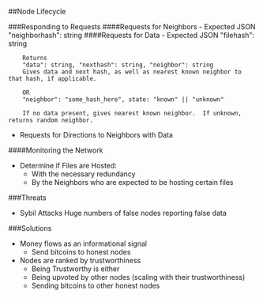##Node Lifecycle

###Responding to Requests
####Requests for Neighbors
      - Expected JSON
        "neighborhash": string
####Requests for Data
      - Expected JSON
        "filehash": string

        Returns
        "data": string, "nexthash": string, "neighbor": string
        Gives data and next hash, as well as nearest known neighbor to that hash, if applicable.

        OR
        "neighbor": "some_hash_here", state: "known" || "unknown"

        If no data present, gives nearest known neighbor.  If unknown, returns random neighbor.

  - Requests for Directions to Neighbors with Data

####Monitoring the Network
  - Determine if Files are Hosted:
    - With the necessary redundancy
    - By the Neighbors who are expected to be hosting certain files

###Threats
  - Sybil Attacks
      Huge numbers of false nodes reporting false data

###Solutions
  - Money flows as an informational signal
    - Send bitcoins to honest nodes
  - Nodes are ranked by trustworthiness
    - Being Trustworthy is either
     - Being upvoted by other nodes (scaling with their trustworthiness)
     - Sending bitcoins to other honest nodes
